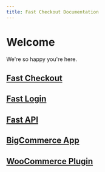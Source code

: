```yaml
---
title: Fast Checkout Documentation
---
```


# Welcome

We're so happy you're here.

## [Fast Checkout](/developer-portal/fast-checkout/)

## [Fast Login](/developer-portal/fast-login/)

## [Fast API](/developer-portal/fast-api/)

## [BigCommerce App](/developer-portal/bigcommerce)

## [WooCommerce Plugin](/developer-portal/woocommerce/)

